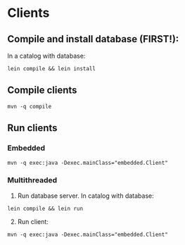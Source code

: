 # Clients

## Compile and install database (FIRST!):
In a catalog with database:
```shell
lein compile && lein install
```

## Compile clients
```shell
mvn -q compile
```

## Run clients
### Embedded
```shell
mvn -q exec:java -Dexec.mainClass="embedded.Client"
```
### Multithreaded
1. Run database server. In catalog with database:
```shell
lein compile && lein run
```
2. Run client:
```shell
mvn -q exec:java -Dexec.mainClass="embedded.Client"
```